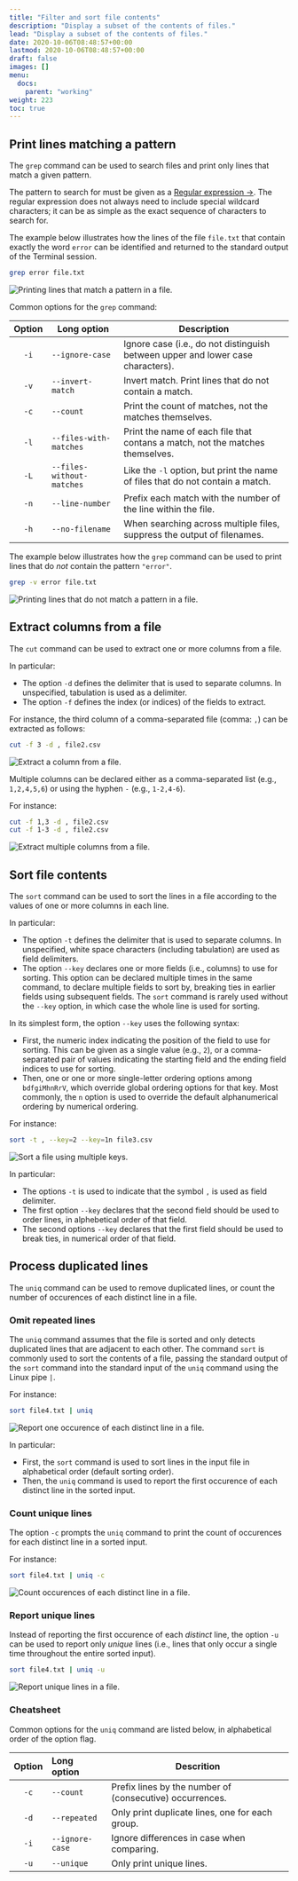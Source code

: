 ```yaml
---
title: "Filter and sort file contents"
description: "Display a subset of the contents of files."
lead: "Display a subset of the contents of files."
date: 2020-10-06T08:48:57+00:00
lastmod: 2020-10-06T08:48:57+00:00
draft: false
images: []
menu:
  docs:
    parent: "working"
weight: 223
toc: true
---
```


## Print lines matching a pattern

The `grep` command can be used to search files and print only lines that
match a given pattern.

The pattern to search for must be given as a [Regular expression →][regular-expression-info].
The regular expression does not always need to include special wildcard characters;
it can be as simple as the exact sequence of characters to search for.

The example below illustrates how the lines of the file `file.txt`
that contain exactly the word `error` can be identified and returned to the
standard output of the Terminal session.

```bash
grep error file.txt 
```

![Printing lines that match a pattern in a file.](grep.png)

Common options for the `grep` command:

| Option | Long option | Description |
|:------:| ----------- | ----------- |
|  `-i`  | `--ignore-case` | Ignore case (i.e., do not distinguish between upper and lower case characters).  |
|  `-v`  | `--invert-match` | Invert match. Print lines that do not contain a match. |
|  `-c`  | `--count`   | Print the count of matches, not the matches themselves. |
|  `-l`  | `--files-with-matches` | Print the name of each file that contans a match, not the matches themselves. |
|  `-L`  | `--files-without-matches` | Like the `-l` option, but print the name of files that do not contain a match. |
|  `-n`  | `--line-number` | Prefix each match with the number of the line within the file. |
|  `-h`  | `--no-filename` | When searching across multiple files, suppress the output of filenames. |

The example below illustrates how the `grep` command can be used
to print lines that do _not_ contain the pattern `"error"`.

```bash
grep -v error file.txt
```

![Printing lines that do not match a pattern in a file.](grep-v.png)

## Extract columns from a file

The `cut` command can be used to extract one or more columns from a file.

In particular:

- The option `-d` defines the delimiter that is used to separate columns.
  In unspecified, tabulation is used as a delimiter.
- The option `-f` defines the index (or indices) of the fields to extract.

For instance, the third column of a comma-separated file (comma: `,`)
can be extracted as follows:

```bash
cut -f 3 -d , file2.csv
```

![Extract a column from a file.](cut-f-d.png)

Multiple columns can be declared either as a comma-separated list (e.g., `1,2,4,5,6`)
or using the hyphen `-` (e.g., `1-2,4-6`).

For instance:

```bash
cut -f 1,3 -d , file2.csv
cut -f 1-3 -d , file2.csv
```

![Extract multiple columns from a file.](cut-range.png)

## Sort file contents

The `sort` command can be used to sort the lines in a file
according to the values of one or more columns in each line.

In particular:

- The option `-t` defines the delimiter that is used to separate columns.
  In unspecified, white space characters (including tabulation) are used as
  field delimiters.
- The option `--key` declares one or more fields (i.e., columns) to use
  for sorting.
  This option can be declared multiple times in the same command,
  to declare multiple fields to sort by, breaking ties in earlier fields
  using subsequent fields.
  The `sort` command is rarely used without the `--key` option,
  in which case the whole line is used for sorting.

In its simplest form, the option `--key` uses the following syntax:

- First, the numeric index indicating the position of the field to use
  for sorting.
  This can be given as a single value (e.g., `2`),
  or a comma-separated pair of values indicating the 
  starting field and the ending field indices to use for sorting.
- Then, one or one or more single-letter ordering options among
  `bdfgiMhnRrV`, which override global ordering options for that key.
  Most commonly, the `n` option is used to override the default
  alphanumerical ordering by numerical ordering.

For instance:

```bash
sort -t , --key=2 --key=1n file3.csv
```

![Sort a file using multiple keys.](sort-keys.png)

In particular:

- The options `-t` is used to indicate that the symbol `,`
  is used as field delimiter.
- The first option `--key` declares that the second field should be used
  to order lines, in alphebetical order of that field.
- The second options `--key` declares that the first field should be used
  to break ties, in numerical order of that field.

## Process duplicated lines

The `uniq` command can be used to remove duplicated lines,
or count the number of occurences of each distinct line in a file.

### Omit repeated lines

The `uniq` command assumes that the file is sorted and only detects duplicated
lines that are adjacent to each other.
The command `sort` is commonly used to sort the contents of a file, passing the
standard output of the `sort` command into the standard input of the `uniq` command
using the Linux pipe `|`.

For instance:

```bash
sort file4.txt | uniq
```

![Report one occurence of each distinct line in a file.](sort-uniq.png)

In particular:

- First, the `sort` command is used to sort lines in the input file
  in alphabetical order (default sorting order).
- Then, the `uniq` command is used to report the first occurence of
  each distinct line in the sorted input.

### Count unique lines

The option `-c` prompts the `uniq` command to print the count of occurences
for each distinct line in a sorted input.

For instance:

```bash
sort file4.txt | uniq -c
```

![Count occurences of each distinct line in a file.](uniq-c.png)

### Report unique lines

Instead of reporting the first occurence of each _distinct_ line,
the option `-u` can be used to report only _unique_ lines
(i.e., lines that only occur a single time throughout the entire sorted
input).

```bash
sort file4.txt | uniq -u
```

![Report unique lines in a file.](uniq-u.png)

### Cheatsheet

Common options for the `uniq` command are listed below,
in alphabetical order of the option flag.

| Option | Long option | Descrition |
|:------:|:----------- | ---------- |
|  `-c`  | `--count`   | Prefix lines by the number of (consecutive) occurrences. |
|  `-d`  | `--repeated` | Only print duplicate lines, one for each group. |
|  `-i`  | `--ignore-case` | Ignore differences in case when comparing. |
|  `-u`  | `--unique`  | Only print unique lines. |

<!-- Link definitions -->

[regular-expression-info]: https://www.regular-expressions.info/quickstart.html
